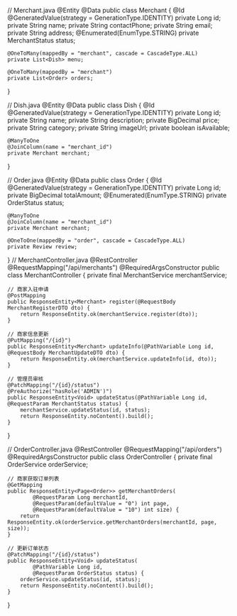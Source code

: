 // Merchant.java
@Entity
@Data
public class Merchant {
    @Id @GeneratedValue(strategy = GenerationType.IDENTITY)
    private Long id;
    private String name;
    private String contactPhone;
    private String email;
    private String address;
    @Enumerated(EnumType.STRING)
    private MerchantStatus status;
    
    @OneToMany(mappedBy = "merchant", cascade = CascadeType.ALL)
    private List<Dish> menu;
    
    @OneToMany(mappedBy = "merchant")
    private List<Order> orders;
}

// Dish.java
@Entity
@Data
public class Dish {
    @Id @GeneratedValue(strategy = GenerationType.IDENTITY)
    private Long id;
    private String name;
    private String description;
    private BigDecimal price;
    private String category;
    private String imageUrl;
    private boolean isAvailable;
    
    @ManyToOne
    @JoinColumn(name = "merchant_id")
    private Merchant merchant;
}

// Order.java
@Entity
@Data
public class Order {
    @Id @GeneratedValue(strategy = GenerationType.IDENTITY)
    private Long id;
    private BigDecimal totalAmount;
    @Enumerated(EnumType.STRING)
    private OrderStatus status;
    
    @ManyToOne
    @JoinColumn(name = "merchant_id")
    private Merchant merchant;
    
    @OneToOne(mappedBy = "order", cascade = CascadeType.ALL)
    private Review review;
}
// MerchantController.java
@RestController
@RequestMapping("/api/merchants")
@RequiredArgsConstructor
public class MerchantController {
    private final MerchantService merchantService;

    // 商家入驻申请
    @PostMapping
    public ResponseEntity<Merchant> register(@RequestBody MerchantRegisterDTO dto) {
        return ResponseEntity.ok(merchantService.register(dto));
    }

    // 商家信息更新
    @PutMapping("/{id}")
    public ResponseEntity<Merchant> updateInfo(@PathVariable Long id, @RequestBody MerchantUpdateDTO dto) {
        return ResponseEntity.ok(merchantService.updateInfo(id, dto));
    }

    // 管理员审核
    @PatchMapping("/{id}/status")
    @PreAuthorize("hasRole('ADMIN')")
    public ResponseEntity<Void> updateStatus(@PathVariable Long id, @RequestParam MerchantStatus status) {
        merchantService.updateStatus(id, status);
        return ResponseEntity.noContent().build();
    }
}

// OrderController.java
@RestController
@RequestMapping("/api/orders")
@RequiredArgsConstructor
public class OrderController {
    private final OrderService orderService;

    // 商家获取订单列表
    @GetMapping
    public ResponseEntity<Page<Order>> getMerchantOrders(
            @RequestParam Long merchantId,
            @RequestParam(defaultValue = "0") int page,
            @RequestParam(defaultValue = "10") int size) {
        return ResponseEntity.ok(orderService.getMerchantOrders(merchantId, page, size));
    }

    // 更新订单状态
    @PatchMapping("/{id}/status")
    public ResponseEntity<Void> updateStatus(
            @PathVariable Long id,
            @RequestParam OrderStatus status) {
        orderService.updateStatus(id, status);
        return ResponseEntity.noContent().build();
    }
}
